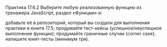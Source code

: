 Практика 17.6.2 Выберите любую реализованную функцию из тренажера JavaScript, раздел «Функции» и:

добавьте её в репозиторий, который вы создали для выполнения практики в юните 17.5; 
продумайте тест-кейсы (успешное/неуспешное выполнение функции); 
продумайте граничные случаи (corner case); 
напишите юнит-тесты (минимум три).

